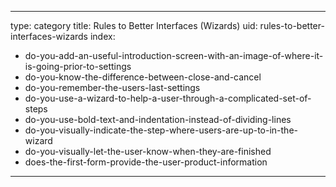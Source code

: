 
---
type: category
title: Rules to Better Interfaces (Wizards)
uid: rules-to-better-interfaces-wizards
index:
 - do-you-add-an-useful-introduction-screen-with-an-image-of-where-it-is-going-prior-to-settings
 - do-you-know-the-difference-between-close-and-cancel
 - do-you-remember-the-users-last-settings
 - do-you-use-a-wizard-to-help-a-user-through-a-complicated-set-of-steps
 - do-you-use-bold-text-and-indentation-instead-of-dividing-lines
 - do-you-visually-indicate-the-step-where-users-are-up-to-in-the-wizard
 - do-you-visually-let-the-user-know-when-they-are-finished
 - does-the-first-form-provide-the-user-product-information
---



